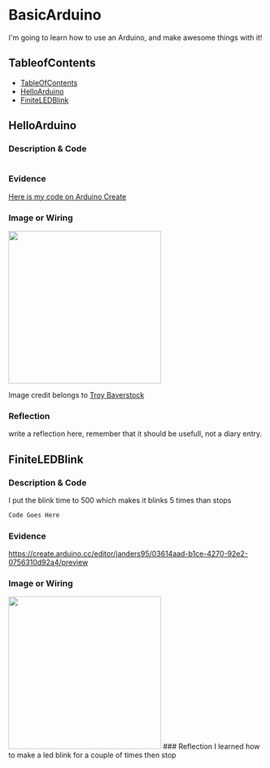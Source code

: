 # BasicArduino
I'm going to learn how to use an Arduino, and make awesome things with it!


## TableofContents
* [TableOfContents](#TableOfContents)
* [HelloArduino](#HelloArduino)
* [FiniteLEDBlink](#FiniteLEDBlink)

## HelloArduino

### Description & Code

```C++

```

### Evidence
[Here is my code on Arduino Create](https://create.arduino.cc/editor/helmstk1/9a3831dd-4b86-42f2-be49-c28b84874092/preview)

### Image or Wiring
<img src="http://troybaverstock.com/wp-content/uploads/2019/04/arduino-servo-button-red-green-RGB-LED-wiring-diagram.png" width="300px" /> 

Image credit belongs to [Troy Baverstock](https://troybaverstock.com/learn/fritzing-circuit-diagrams/)

### Reflection
write a reflection here, remember that it should be usefull, not a diary entry.

## FiniteLEDBlink

### Description & Code

I put the blink time to 500 which makes it blinks 5 times than stops
```C++
Code Goes Here
```

### Evidence
https://create.arduino.cc/editor/janders95/03614aad-b1ce-4270-92e2-0756310d92a4/preview
### Image or Wiring
<img src="https://github.com/Janders95/BasicArduino/tree/main/images" width="300px" /> 
### Reflection
I learned how to make a led blink for a couple of times then stop
